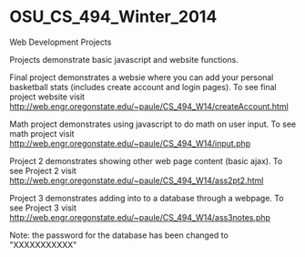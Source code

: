 # OSU_CS_494_Winter_2014
Web Development Projects 

Projects demonstrate basic javascript and website functions. 

Final project demonstrates a websie where you can add your personal basketball stats (includes create account and login pages). To see final project website visit http://web.engr.oregonstate.edu/~paule/CS_494_W14/createAccount.html 

Math project demonstrates using javascript to do math on user input. To see math project visit http://web.engr.oregonstate.edu/~paule/CS_494_W14/input.php 

Project 2 demonstrates showing other web page content (basic ajax). To see Project 2 visit http://web.engr.oregonstate.edu/~paule/CS_494_W14/ass2pt2.html 

Project 3 demonstrates adding into to a database through a webpage. To see Project 3 visit http://web.engr.oregonstate.edu/~paule/CS_494_W14/ass3notes.php

Note: the password for the database has been changed to "XXXXXXXXXXX" 
